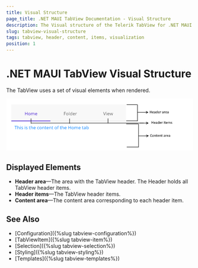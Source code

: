```yaml
---
title: Visual Structure
page_title: .NET MAUI TabView Documentation - Visual Structure
description: The Visual structure of the Telerik TabView for .NET MAUI control.
slug: tabview-visual-structure
tags: tabview, header, content, items, visualization
position: 1
---
```


# .NET MAUI TabView Visual Structure

The TabView uses a set of visual elements when rendered.

![.NET MAUI TabView Visual Structure](images/visual-structure.png "Visual elements of TabView control")

## Displayed Elements

- **Header area**&mdash;The area with the TabView header. The Header holds all TabView header items.
- **Header items**&mdash;The TabView header items.
- **Content area**&mdash;The content area corresponding to each header item.

## See Also

- [Configuration]({%slug tabview-configuration%})
- [TabViewItem]({%slug tabview-item%})
- [Selection]({%slug tabview-selection%})
- [Styling]({%slug tabview-styling%})
- [Templates]({%slug tabview-templates%})
